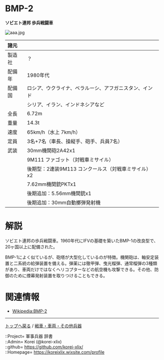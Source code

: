# BMP-2
**ソビエト連邦 歩兵戦闘車**

![aaa.jpg](https://bn02pap001files.storage.live.com/y4mzQxcYb83Wp_-ZQBW9lpRhmEgTX_ivP_vVvs3I2Yu7nDoHisG6yOZ7y8o3OEB3_oo722-9pVDJncltJZUgonoSRv8OAYwfi3M1cBuSNqbdLMTjK5TuKa6CikYF69wl2CoYw_SxeRJMxCH5G56oUvGPkU3te3dnrw2lxW9569JA0bXFW6YsWfUqhvwxMSVYLUH?width=640&height=405&cropmode=none)  
  


|諸元  |  |
|:--|:--|
|製造社  |？  |
|配備年  |1980年代  |
|配備国  |ロシア、ウクライナ、ベラルーシ、アフガニスタン、インド  |
|        |シリア、イラン、インドネシアなど  |
|全長    |6.72m  |
|重量    |14.3t  |
|速度    |65km/h（水上 7km/h）  |
|定員    |3名+7名（車長、操縦手、砲手、兵員7名）  |
|武装    |30mm機関砲2A42x1  |
|        |9M111 ファゴット（対戦車ミサイル）  |
|        |後期型：2連装9M113 コンクールス（対戦車ミサイル）x2  |
|        |7.62mm機関銃PKTx1  |
|        |後期追加：5.56mm機関銃x1  |
|        |後期追加：30mm自動擲弾発射機  |


# 解説
ソビエト連邦の歩兵戦闘車。1960年代にIFVの基礎を築いたBMP-1の改良型で、20ヶ国以上に配備された。  
  
BMP-1によく似ているが、砲塔が大型化しているのが特徴。機関砲は、軸安定装置と二系統の給弾装置を備える。弾薬には徹甲弾、曳光榴弾、通常榴弾の3種類があり、車両だけではなくヘリコプターなどの航空機も攻撃できる。その他、防御のために煙幕発射装置を取りつけることもできる。  



# 関連情報
* [Wikipedia:BMP-2](https://ja.wikipedia.org/wiki/BMP-2)


***
[トップへ戻る](/readme.md) / [戦車・車両・その他兵器](/ground/readme.md)  
  
::Project= 軍事兵器 辞書  
::Admin= Korei (@korei-xlix)  
::github= https://github.com/korei-xlix/  
::Homepage= https://koreixlix.wixsite.com/profile  
